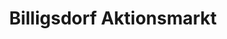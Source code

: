 ---
title: "Billigsdorf Aktionsmarkt"
url: /klagenfurt-am-woerthersee/billigsdorf-aktionsmarkt/
shop: Kramladen
---
